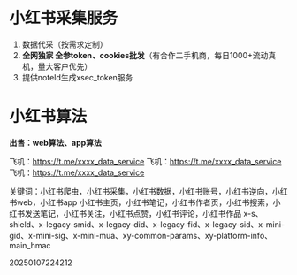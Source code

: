 # 小红书采集服务
1. 数据代采（按需求定制）
2. **全网独家 全参token、cookies批发**（有合作二手机商，每日1000+流动真机，量大客户优先）
3. 提供noteId生成xsec_token服务

# 小红书算法
**出售：web算法、app算法**

飞机：https://t.me/xxxx_data_service
飞机：https://t.me/xxxx_data_service
飞机：https://t.me/xxxx_data_service




关键词：小红书爬虫，小红书采集，小红书数据，小红书账号，小红书逆向，小红书web，小红书app
小红书主页，小红书笔记，小红书作者页，小红书搜索，小红书发送笔记，小红书关注，小红书点赞，小红书评论，小红书作品
x-s、shield、x-legacy-smid、x-legacy-did、x-legacy-fid、x-legacy-sid、x-mini-gid、x-mini-sig、x-mini-mua、xy-common-params、xy-platform-info、main_hmac

20250107224212
